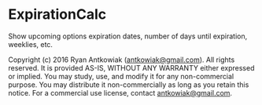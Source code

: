 # ExpirationCalc
Show upcoming options expiration dates, number of days until expiration, weeklies, etc.

Copyright (c) 2016 Ryan Antkowiak (antkowiak@gmail.com).
All rights reserved.
It is provided AS-IS, WITHOUT ANY WARRANTY either expressed or implied.
You may study, use, and modify it for any non-commercial purpose.
You may distribute it non-commercially as long as you retain this notice.
For a commercial use license, contact antkowiak@gmail.com.

